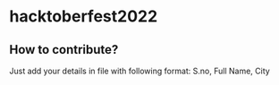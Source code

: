 # hacktoberfest2022
## How to contribute?
Just add your details in file with following format:
S.no, Full Name, City
